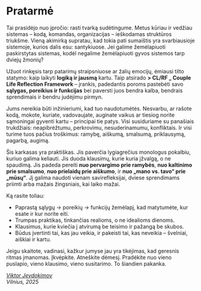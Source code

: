 # Pratarmė

Tai prasidėjo nuo įpročio: rasti tvarką sudėtingume. Metus kūriau ir vedžiau sistemas – kodą, komandas, organizacijas – ieškodamas struktūros triukšme. Vieną akimirką supratau, kad tokia pati sumaištis yra svarbiausioje sistemoje, kurios dalis esu: santykiuose. Jei galime žemėlapiuoti paskirstytas sistemas, kodėl negalime žemėlapiuoti gyvos sistemos tarp dviejų žmonių?

Užuot rinkęsis tarp patarimų straipsniuose ar žalių emocijų, ėmiausi tilto statymo: kaip laikyti **logiką ir jausmą** kartu. Taip atsirado **> CL/RF _ Couple Life Reflection Framework** – įrankis, padedantis poroms pastebėti savo **sąlygas, poreikius ir funkcijas** bei paversti juos bendra kalba, bendrais sprendimais ir bendru judėjimu pirmyn.

Jums nereikia būti inžinieriumi, kad tuo naudotumėtės. Nesvarbu, ar rašote kodą, mokote, kuriate, vadovaujate, auginate vaikus ar tiesiog norite sąmoningai gyventi kartu – principai tie patys. Visi susiduriame su panašiais trukdžiais: neapibrėžtumu, perkrovimu, nesuderinamumu, konfliktais. Ir visi turime tuos pačius troškimus: ramybę, aiškumą, smalsumą, priklausymą, pagarbą, augimą.

Šis karkasas yra praktiškas. Jis paverčia lygiagrečius monologus pokalbiu, kuriuo galima keliauti. Jis duoda klausimų, kurie kuria įžvalgą, o ne spaudimą. Jis padeda pereiti **nuo pervargimo prie ramybės**, **nuo kaltinimo prie smalsumo**, **nuo prielaidų prie aiškumo**, ir **nuo „mano vs. tavo“ prie „mūsų“**. Jį galima naudoti vienam savirefleksijai, dviese sprendimams priimti arba mažais žingsniais, kai laiko mažai.

Ką rasite toliau:
- Paprastą sąlygų → poreikių → funkcijų žemėlapį, kad matytumėte, kur esate ir kur norite eiti.
- Trumpas praktikas, tinkančias realioms, o ne idealioms dienoms.
- Klausimus, kurie kviečia į atvirumą be teisimo ir pažangą be skubos.
- Būdus įvertinti tai, kas jau veikia, ir pakeisti tai, kas neveikia – švelniai, aiškiai ir kartu.

Jeigu skaitote, vadinasi, kažkur jumyse jau yra tikėjimas, kad geresnis ritmas įmanomas. Įkvėpkite. Atneškite dėmesį. Pradėkite nuo vieno puslapio, vieno klausimo, vieno susitarimo. To šiandien pakanka.

_[Viktor Jevdokimov](https://www.linkedin.com/in/viktor-jevdokimov)_<br/>
_Vilnius, 2025_
